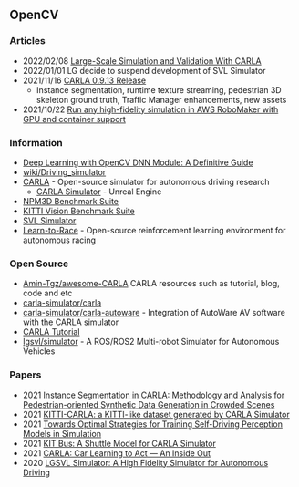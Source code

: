 ## OpenCV


### Articles
- 2022/02/08 [Large-Scale Simulation and Validation With CARLA](https://blog.applied.co/blog-post/carla-orbis-basis)
- 2022/01/01 LG decide to suspend development of SVL Simulator
- 2021/11/16 [CARLA 0.9.13 Release](http://carla.org/2021/11/16/release-0.9.13/)
    - Instance segmentation, runtime texture streaming, pedestrian 3D skeleton ground truth, Traffic Manager enhancements, new assets
- 2021/10/22 [Run any high-fidelity simulation in AWS RoboMaker with GPU and container support](https://aws.amazon.com/ko/blogs/robotics/run-any-high-fidelity-simulation-in-aws-robomaker-with-gpu-and-container-support/)


### Information
- [Deep Learning with OpenCV DNN Module: A Definitive Guide](https://learnopencv.com/deep-learning-with-opencvs-dnn-module-a-definitive-guide/)
- [wiki/Driving_simulator](https://en.wikipedia.org/wiki/Driving_simulator)
- [CARLA](http://carla.org/) - Open-source simulator for autonomous driving research
    - [CARLA Simulator](https://carla.readthedocs.io/en/latest/start_quickstart/) - Unreal Engine
- [NPM3D Benchmark Suite](https://npm3d.fr/)
- [KITTI Vision Benchmark Suite](http://www.cvlibs.net/datasets/kitti/)
- [SVL Simulator](https://www.svlsimulator.com/)
- [Learn-to-Race](https://learn-to-race.org/) - Open-source reinforcement learning environment for autonomous racing



### Open Source
- [Amin-Tgz/awesome-CARLA](https://github.com/Amin-Tgz/awesome-CARLA) CARLA resources such as tutorial, blog, code and etc 
- [carla-simulator/carla](https://github.com/carla-simulator/carla)
- [carla-simulator/carla-autoware](https://github.com/carla-simulator/carla-autoware) - Integration of AutoWare AV software with the CARLA simulator
- [CARLA Tutorial](https://arijitray1993.github.io/CARLA_tutorial/)
- [lgsvl/simulator](https://github.com/lgsvl/simulator) - A ROS/ROS2 Multi-robot Simulator for Autonomous Vehicles


### Papers
- 2021 [Instance Segmentation in CARLA: Methodology and Analysis for Pedestrian-oriented Synthetic Data Generation in Crowded Scenes](https://elib.dlr.de/147025/1/Instance_Segmentation_in_CARLA_Methodology_and_Analysis_for_Pedestrian-oriented_Synthetic_Data_Generation_in_Crowded_Scenes.pdf)
- 2021 [KITTI-CARLA: a KITTI-like dataset generated by CARLA Simulator](https://hal.archives-ouvertes.fr/hal-03445117/document)
- 2021 [Towards Optimal Strategies for Training Self-Driving Perception Models in Simulation](https://papers.nips.cc/paper/2021/file/0d5bd023a3ee11c7abca5b42a93c4866-Paper.pdf)
- 2021 [KIT Bus: A Shuttle Model for CARLA Simulator](https://arxiv.org/abs/2106.09508)
- 2021 [CARLA: Car Learning to Act — An Inside Out](https://www.sciencedirect.com/science/article/pii/S1877050921025552?via%3Dihub)
- 2020 [LGSVL Simulator: A High Fidelity Simulator for Autonomous Driving](https://deepai.org/publication/lgsvl-simulator-a-high-fidelity-simulator-for-autonomous-driving)
